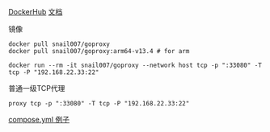 [DockerHub](https://hub.docker.com/r/snail007/goproxy)
[文档](https://github.com/snail007/goproxy/blob/master/README_ZH.md)

镜像
```shell
docker pull snail007/goproxy
docker pull snail007/goproxy:arm64-v13.4 # for arm

docker run --rm -it snail007/goproxy --network host tcp -p ":33080" -T tcp -P "192.168.22.33:22"
```

普通一级TCP代理
```
proxy tcp -p ":33080" -T tcp -P "192.168.22.33:22"
```

[compose.yml 例子](./compose.yml)